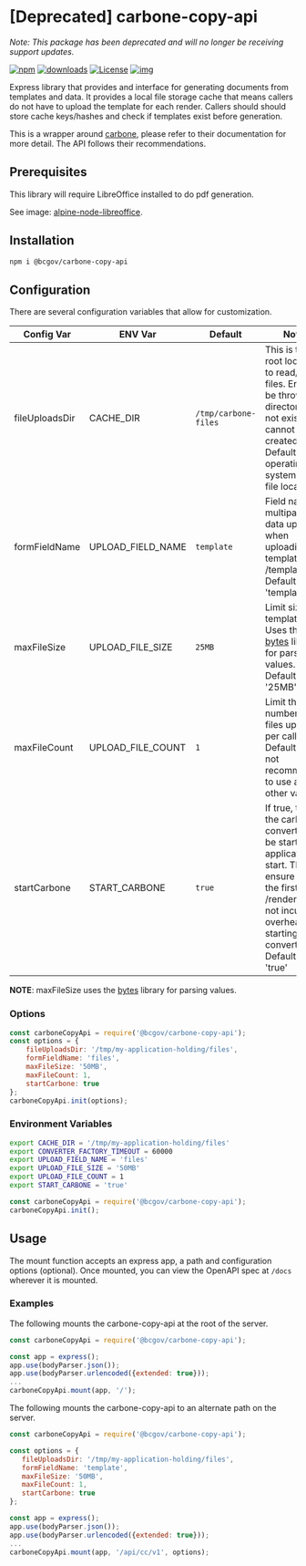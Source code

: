 # [Deprecated] carbone-copy-api

*Note: This package has been deprecated and will no longer be receiving support updates.*

[![npm](https://img.shields.io/npm/v/@bcgov/carbone-copy-api.svg)](https://www.npmjs.com/package/@bcgov/carbone-copy-api)
[![downloads](https://img.shields.io/npm/dm/@bcgov/carbone-copy-api.svg)](https://npmcharts.com/compare/@bcgov/carbone-copy-api?minimal=true)
[![License](https://img.shields.io/badge/License-Apache%202.0-blue.svg)](LICENSE)
[![img](https://img.shields.io/badge/Lifecycle-Stable-97ca00)](https://github.com/bcgov/repomountie/blob/master/doc/lifecycle-badges.md)

Express library that provides and interface for generating documents from templates and data.  It provides a local file storage cache that means callers do not have to upload the template for each render.  Callers should should store cache keys/hashes and check if templates exist before generation.

This is a wrapper around [carbone](https://carbone.io), please refer to their documentation for more detail.  The API follows their recommendations.

## Prerequisites

This library will require LibreOffice installed to do pdf generation.

See image: [alpine-node-libreoffice](https://hub.docker.com/r/bcgovimages/alpine-node-libreoffice).

## Installation

```sh
npm i @bcgov/carbone-copy-api
```

## Configuration

There are several configuration variables that allow for customization.

| Config Var | ENV Var | Default | Notes |
| --- | --- | --- | --- |
| fileUploadsDir | CACHE\_DIR | `/tmp/carbone-files` | This is the root location to read/write files.  Error will be thrown if directory does not exist and cannot be created.  Default is operating system temp file location. |
| formFieldName | UPLOAD\_FIELD\_NAME | `template` | Field name for multipart form data upload when uploading templates via /template api.  Default is 'template' |
| maxFileSize | UPLOAD\_FILE\_SIZE | `25MB` | Limit size of template files. Uses the [bytes](https://www.npmjs.com/package/bytes) library for parsing values.  Default is '25MB' |
| maxFileCount | UPLOAD\_FILE\_COUNT | `1` | Limit the number of files uploaded per call.  Default is 1, not recommended to use any other value. |
| startCarbone | START\_CARBONE | `true` | If true, then the carbone converter will be started on application start. This will ensure that the first call to /render will not incur the overhead of starting the converter. Default is 'true' |

**NOTE**: maxFileSize uses the [bytes](https://www.npmjs.com/package/bytes) library for parsing values.

### Options

```js
const carboneCopyApi = require('@bcgov/carbone-copy-api');
const options = {
    fileUploadsDir: '/tmp/my-application-holding/files',
    formFieldName: 'files',
    maxFileSize: '50MB',
    maxFileCount: 1,
    startCarbone: true
};
carboneCopyApi.init(options);
```

### Environment Variables

```sh
export CACHE_DIR = '/tmp/my-application-holding/files'
export CONVERTER_FACTORY_TIMEOUT = 60000
export UPLOAD_FIELD_NAME = 'files'
export UPLOAD_FILE_SIZE = '50MB'
export UPLOAD_FILE_COUNT = 1
export START_CARBONE = 'true'
```

```js
const carboneCopyApi = require('@bcgov/carbone-copy-api');
carboneCopyApi.init();
```

## Usage

The mount function accepts an express app, a path and configuration options (optional). Once mounted, you can view the OpenAPI spec at `/docs` wherever it is mounted.

### Examples

The following mounts the carbone-copy-api at the root of the server.

```js
const carboneCopyApi = require('@bcgov/carbone-copy-api');

const app = express();
app.use(bodyParser.json());
app.use(bodyParser.urlencoded({extended: true}));
...
carboneCopyApi.mount(app, '/');

```

The following mounts the carbone-copy-api to an alternate path on the server.

```js
const carboneCopyApi = require('@bcgov/carbone-copy-api');

const options = {
   fileUploadsDir: '/tmp/my-application-holding/files',
   formFieldName: 'template',
   maxFileSize: '50MB',
   maxFileCount: 1,
   startCarbone: true
};

const app = express();
app.use(bodyParser.json());
app.use(bodyParser.urlencoded({extended: true}));
...
carboneCopyApi.mount(app, '/api/cc/v1', options);
```
